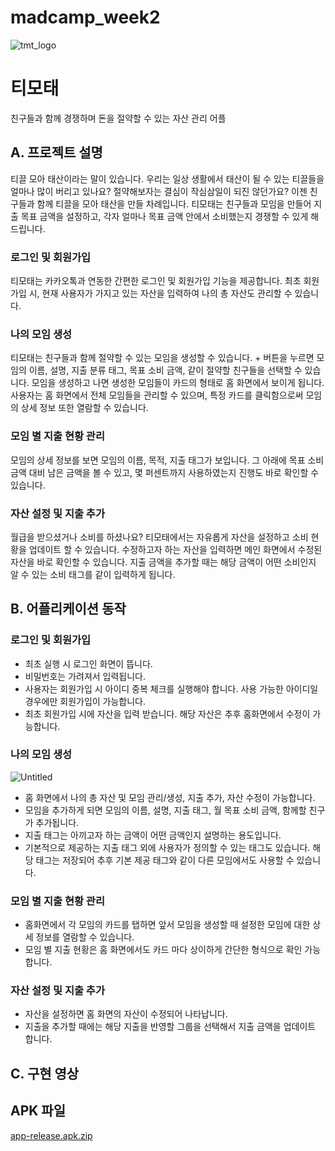 # madcamp_week2

![tmt_logo](https://github.com/sgn08050/madcamp_week2/assets/104704651/c931e895-8120-42b7-9845-4c360eaf8362)

# 티모태
친구들과 함께 경쟁하며 돈을 절약할 수 있는 자산 관리 어플

## 

## A. 프로젝트 설명

티끌 모아 태산이라는 말이 있습니다. 우리는 일상 생활에서 태산이 될 수 있는 티끌들을 얼마나 많이 버리고 있나요? 절약해보자는 결심이 작심삼일이 되진 않던가요? 이젠 친구들과 함께 티끌을 모아 태산을 만들 차례입니다. 티모태는 친구들과 모임을 만들어 지출 목표 금액을 설정하고, 각자 얼마나 목표 금액 안에서 소비했는지 경쟁할 수 있게 해드립니다. 


### 로그인 및 회원가입

티모태는 카카오톡과 연동한 간편한 로그인 및 회원가입 기능을 제공합니다. 
최초 회원가입 시, 현재 사용자가 가지고 있는 자산을 입력하여 나의 총 자산도 관리할 수 있습니다. 


### 나의 모임 생성 

티모태는 친구들과 함께 절약할 수 있는 모임을 생성할 수 있습니다. + 버튼을 누르면 모임의 이름, 설명, 지출 분류 태그, 목표 소비 금액, 같이 절약할 친구들을 선택할 수 있습니다. 모임을 생성하고 나면 생성한 모임들이 카드의 형태로 홈 화면에서 보이게 됩니다. 
사용자는 홈 화면에서 전체 모임들을 관리할 수 있으며, 특정 카드를 클릭함으로써 모임의 상세 정보 또한 열람할 수 있습니다.


### 모임 별 지출 현황 관리 

모임의 상세 정보를 보면 모임의 이름, 목적, 지출 태그가 보입니다. 그 아래에 목표 소비 금액 대비 남은 금액을 볼 수 있고, 몇 퍼센트까지 사용하였는지 진행도 바로 확인할 수 있습니다. 


### 자산 설정 및 지출 추가

월급을 받으셨거나 소비를 하셨나요? 티모태에서는 자유롭게 자산을 설정하고 소비 현황을 업데이트 할 수 있습니다. 
수정하고자 하는 자산을 입력하면 메인 화면에서 수정된 자산을 바로 확인할 수 있습니다. 
지출 금액을 추가할 때는 해당 금액이 어떤 소비인지 알 수 있는 소비 태그를 같이 입력하게 됩니다.

##

## B. 어플리케이션 동작

### 로그인 및 회원가입


- 최초 실행 시 로그인 화면이 뜹니다.
- 비밀번호는 가려져서 입력됩니다. 
- 사용자는 회원가입 시 아이디 중복 체크를 실행해야 합니다. 사용 가능한 아이디일 경우에만 회원가입이 가능합니다.
- 최초 회원가입 시에 자산을 입력 받습니다. 해당 자산은 추후 홈화면에서 수정이 가능합니다. 

### 나의 모임 생성 
![Untitled](https://github.com/wona825/madcamp_week1/assets/70854569/2b1d27eb-0292-4bed-a81b-0be372939315)

- 홈 화면에서 나의 총 자산 및 모임 관리/생성, 지출 추가, 자산 수정이 가능합니다.
- 모임을 추가하게 되면 모임의 이름, 설명, 지출 태그, 월 목표 소비 금액, 함께할 친구가 추가됩니다.
- 지출 태그는 아끼고자 하는 금액이 어떤 금액인지 설명하는 용도입니다. 
- 기본적으로 제공하는 지출 태그 외에 사용자가 정의할 수 있는 태그도 있습니다. 해당 태그는 저장되어 추후 기본 제공 태그와 같이 다른 모임에서도 사용할 수 있습니다. 

### 모임 별 지출 현황 관리 

- 홈화면에서 각 모임의 카드를 탭하면 앞서 모임을 생성할 때 설정한 모임에 대한 상세 정보를 열람할 수 있습니다.
- 모임 별 지출 현황은 홈 화면에서도 카드 마다 상이하게 간단한 형식으로 확인 가능합니다. 

### 자산 설정 및 지출 추가

- 자산을 설정하면 홈 화면의 자산이 수정되어 나타납니다.
- 지출을 추가할 때에는 해당 지출을 반영할 그룹을 선택해서 지출 금액을 업데이트 합니다. 

## C. 구현 영상


## APK 파일
[app-release.apk.zip](https://github.com/wona825/madcamp_week1/files/13818417/app-release.apk.zip)
